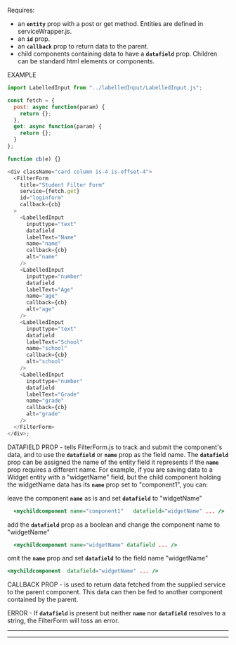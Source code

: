 <!--
 All GTAS code is Copyright 2016, The Department of Homeland Security (DHS), U.S. Customs and Border Protection (CBP).

 Please see license.txt for details.
-->

Requires:

- an **`entity`** prop with a post or get method. Entities are defined in serviceWrapper.js.
- an **`id`** prop.
- an **`callback`** prop to return data to the parent.
- child components containing data to have a **`datafield`** prop. Children can be standard html elements or components.

EXAMPLE

```js
import LabelledInput from "../labelledInput/LabelledInput.js";

const fetch = {
  post: async function(param) {
    return {};
  },
  get: async function(param) {
    return {};
  }
};

function cb(e) {}

<div className="card column is-4 is-offset-4">
  <FilterForm
    title="Student Filter Form"
    service={fetch.get}
    id="loginform"
    callback={cb}
  >
    <LabelledInput
      inputtype="text"
      datafield
      labelText="Name"
      name="name"
      callback={cb}
      alt="name"
    />
    <LabelledInput
      inputtype="number"
      datafield
      labelText="Age"
      name="age"
      callback={cb}
      alt="age"
    />
    <LabelledInput
      inputtype="text"
      datafield
      labelText="School"
      name="school"
      callback={cb}
      alt="school"
    />
    <LabelledInput
      inputtype="number"
      datafield
      labelText="Grade"
      name="grade"
      callback={cb}
      alt="grade"
    />
  </FilterForm>
</div>;
```

DATAFIELD PROP -
tells FilterForm.js to track and submit the component's data, and to use the **`datafield`** or **`name`** prop as the field name. The **`datafield`** prop can be assigned the name of the entity field it represents if the **`name`** prop requires a different name. For example, if you are saving data to a Widget entity with a "widgetName" field, but the child component holding the widgetName data has its **`name`** prop set to "component1", you can:

leave the component **`name`** as is and set **`datafield`** to "widgetName"

```jsx static
  <mychildcomponent name="component1"   datafield="widgetName" ... />
```

add the **`datafield`** prop as a boolean and change the component name to "widgetName"

```jsx static
  <mychildcomponent name="widgetName" datafield ... />
```

omit the **`name`** prop and set **`datafield`** to the field name "widgetName"

```jsx static
<mychildcomponent  datafield="widgetName" ... />
```

CALLBACK PROP -
is used to return data fetched from the supplied service to the parent component. This data can then be fed to another component contained by the parent.

ERROR -
If **`datafield`** is present but neither **`name`** nor **`datafield`** resolves to a string, the FilterForm will toss an error.

---

---
